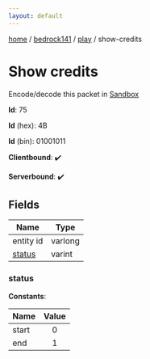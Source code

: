 ```yaml
---
layout: default
---
```


[home](/)  /  [bedrock141](/protocol/bedrock141)  /  [play](/protocol/bedrock141/play)  /  show-credits

# Show credits

Encode/decode this packet in [Sandbox](../../../sandbox/bedrock141#play.show_credits)

**Id**: 75

**Id** (hex): 4B

**Id** (bin): 01001011

**Clientbound**: ✔️

**Serverbound**: ✔️

## Fields

Name | Type
---|---
entity id | varlong
[status](#status) | varint

### status

**Constants**:

Name | Value
---|:---:
start | 0
end | 1
